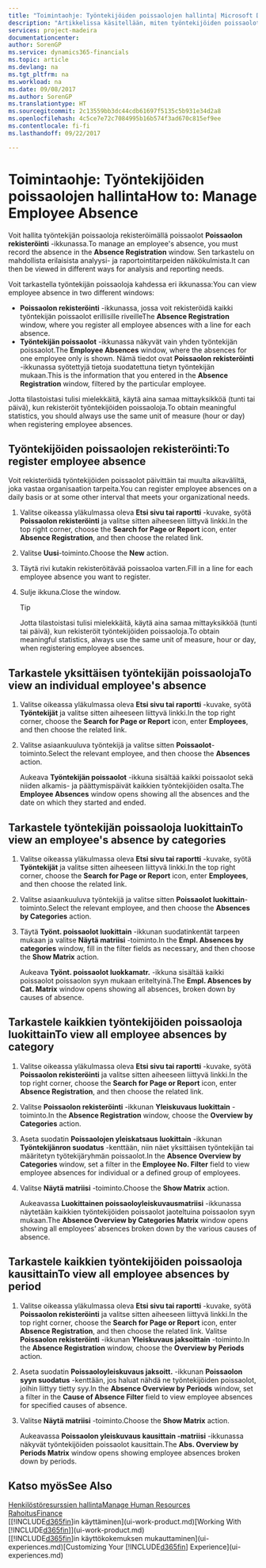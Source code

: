 ```yaml
---
title: "Toimintaohje: Työntekijöiden poissaolojen hallinta| Microsoft Docs"
description: "Artikkelissa käsitellään, miten työntekijöiden poissaolot kirjataan ja miten poissaolotilastoja analysoidaan."
services: project-madeira
documentationcenter: 
author: SorenGP
ms.service: dynamics365-financials
ms.topic: article
ms.devlang: na
ms.tgt_pltfrm: na
ms.workload: na
ms.date: 09/08/2017
ms.author: SorenGP
ms.translationtype: HT
ms.sourcegitcommit: 2c13559bb3dc44cdb61697f5135c5b931e34d2a8
ms.openlocfilehash: 4c5ce7e72c7084995b16b574f3ad670c815ef9ee
ms.contentlocale: fi-fi
ms.lasthandoff: 09/22/2017

---
```

# <a name="how-to-manage-employee-absence"></a><span data-ttu-id="78caa-103">Toimintaohje: Työntekijöiden poissaolojen hallinta</span><span class="sxs-lookup"><span data-stu-id="78caa-103">How to: Manage Employee Absence</span></span>
<span data-ttu-id="78caa-104">Voit hallita työntekijän poissaoloja rekisteröimällä poissaolot **Poissaolon rekisteröinti** -ikkunassa.</span><span class="sxs-lookup"><span data-stu-id="78caa-104">To manage an employee's absence, you must record the absence in the **Absence Registration** window.</span></span> <span data-ttu-id="78caa-105">Sen tarkastelu on mahdollista erilaisista analyysi- ja raportointitarpeiden näkökulmista.</span><span class="sxs-lookup"><span data-stu-id="78caa-105">It can then be viewed in different ways for analysis and reporting needs.</span></span>

<span data-ttu-id="78caa-106">Voit tarkastella työntekijän poissaoloja kahdessa eri ikkunassa:</span><span class="sxs-lookup"><span data-stu-id="78caa-106">You can view employee absence in two different windows:</span></span>

* <span data-ttu-id="78caa-107">**Poissaolon rekisteröinti** -ikkunassa, jossa voit rekisteröidä kaikki työntekijän poissaolot erillisille riveille</span><span class="sxs-lookup"><span data-stu-id="78caa-107">The **Absence Registration** window, where you register all employee absences with a line for each absence.</span></span>
* <span data-ttu-id="78caa-108">**Työntekijän poissaolot** -ikkunassa näkyvät vain yhden työntekijän poissaolot.</span><span class="sxs-lookup"><span data-stu-id="78caa-108">The **Employee Absences** window, where the absences for one employee only is shown.</span></span> <span data-ttu-id="78caa-109">Nämä tiedot ovat **Poissaolon rekisteröinti** -ikkunassa syötettyjä tietoja suodatettuna tietyn työntekijän mukaan.</span><span class="sxs-lookup"><span data-stu-id="78caa-109">This is the information that you entered in the **Absence Registration** window, filtered by the particular employee.</span></span>

<span data-ttu-id="78caa-110">Jotta tilastoistasi tulisi mielekkäitä, käytä aina samaa mittayksikköä (tunti tai päivä), kun rekisteröit työntekijöiden poissaoloja.</span><span class="sxs-lookup"><span data-stu-id="78caa-110">To obtain meaningful statistics, you should always use the same unit of measure (hour or day) when registering employee absences.</span></span>

## <a name="to-register-employee-absence"></a><span data-ttu-id="78caa-111">Työntekijöiden poissaolojen rekisteröinti:</span><span class="sxs-lookup"><span data-stu-id="78caa-111">To register employee absence</span></span>
<span data-ttu-id="78caa-112">Voit rekisteröidä työntekijöiden poissaolot päivittäin tai muulta aikaväliltä, joka vastaa organisaation tarpeita.</span><span class="sxs-lookup"><span data-stu-id="78caa-112">You can register employee absences on a daily basis or at some other interval that meets your organizational needs.</span></span>

1. <span data-ttu-id="78caa-113">Valitse oikeassa yläkulmassa oleva **Etsi sivu tai raportti** -kuvake, syötä **Poissaolon rekisteröinti** ja valitse sitten aiheeseen liittyvä linkki.</span><span class="sxs-lookup"><span data-stu-id="78caa-113">In the top right corner, choose the **Search for Page or Report** icon, enter **Absence Registration**, and then choose the related link.</span></span>
2. <span data-ttu-id="78caa-114">Valitse **Uusi**-toiminto.</span><span class="sxs-lookup"><span data-stu-id="78caa-114">Choose the **New** action.</span></span>
3. <span data-ttu-id="78caa-115">Täytä rivi kutakin rekisteröitävää poissaoloa varten.</span><span class="sxs-lookup"><span data-stu-id="78caa-115">Fill in a line for each employee absence you want to register.</span></span>
4. <span data-ttu-id="78caa-116">Sulje ikkuna.</span><span class="sxs-lookup"><span data-stu-id="78caa-116">Close the window.</span></span>

    > [!Tip]
    > <span data-ttu-id="78caa-117">Jotta tilastoistasi tulisi mielekkäitä, käytä aina samaa mittayksikköä (tunti tai päivä), kun rekisteröit työntekijöiden poissaoloja.</span><span class="sxs-lookup"><span data-stu-id="78caa-117">To obtain meaningful statistics, always use the same unit of measure, hour or day, when registering employee absences.</span></span>

## <a name="to-view-an-individual-employees-absence"></a><span data-ttu-id="78caa-118">Tarkastele yksittäisen työntekijän poissaoloja</span><span class="sxs-lookup"><span data-stu-id="78caa-118">To view an individual employee's absence</span></span>
1. <span data-ttu-id="78caa-119">Valitse oikeassa yläkulmassa oleva **Etsi sivu tai raportti** -kuvake, syötä **Työntekijät** ja valitse sitten aiheeseen liittyvä linkki.</span><span class="sxs-lookup"><span data-stu-id="78caa-119">In the top right corner, choose the **Search for Page or Report** icon, enter **Employees**, and then choose the related link.</span></span>
2. <span data-ttu-id="78caa-120">Valitse asiaankuuluva työntekijä ja valitse sitten **Poissaolot**-toiminto.</span><span class="sxs-lookup"><span data-stu-id="78caa-120">Select the relevant employee, and then choose the **Absences** action.</span></span>

    <span data-ttu-id="78caa-121">Aukeava **Työntekijän poissaolot** -ikkuna sisältää kaikki poissaolot sekä niiden alkamis- ja päättymispäivät kaikkien työntekijöiden osalta.</span><span class="sxs-lookup"><span data-stu-id="78caa-121">The **Employee Absences** window opens showing all the absences and the date on which they started and ended.</span></span>

## <a name="to-view-an-employees-absence-by-categories"></a><span data-ttu-id="78caa-122">Tarkastele työntekijän poissaoloja luokittain</span><span class="sxs-lookup"><span data-stu-id="78caa-122">To view an employee's absence by categories</span></span>
1. <span data-ttu-id="78caa-123">Valitse oikeassa yläkulmassa oleva **Etsi sivu tai raportti** -kuvake, syötä **Työntekijät** ja valitse sitten aiheeseen liittyvä linkki.</span><span class="sxs-lookup"><span data-stu-id="78caa-123">In the top right corner, choose the **Search for Page or Report** icon, enter **Employees**, and then choose the related link.</span></span>
2. <span data-ttu-id="78caa-124">Valitse asiaankuuluva työntekijä ja valitse sitten **Poissaolot luokittain**-toiminto.</span><span class="sxs-lookup"><span data-stu-id="78caa-124">Select the relevant employee, and then choose the **Absences by Categories** action.</span></span>
3. <span data-ttu-id="78caa-125">Täytä **Työnt. poissaolot luokittain** -ikkunan suodatinkentät tarpeen mukaan ja valitse **Näytä matriisi** -toiminto.</span><span class="sxs-lookup"><span data-stu-id="78caa-125">In the **Empl. Absences by categories** window, fill in the filter fields as necessary, and then choose the **Show Matrix** action.</span></span>

    <span data-ttu-id="78caa-126">Aukeava **Työnt. poissaolot luokkamatr.** -ikkuna sisältää kaikki poissaolot poissaolon syyn mukaan eriteltyinä.</span><span class="sxs-lookup"><span data-stu-id="78caa-126">The **Empl. Absences by Cat. Matrix** window opens showing all absences, broken down by causes of absence.</span></span>

## <a name="to-view-all-employee-absences-by-category"></a><span data-ttu-id="78caa-127">Tarkastele kaikkien työntekijöiden poissaoloja luokittain</span><span class="sxs-lookup"><span data-stu-id="78caa-127">To view all employee absences by category</span></span>
1. <span data-ttu-id="78caa-128">Valitse oikeassa yläkulmassa oleva **Etsi sivu tai raportti** -kuvake, syötä **Poissaolon rekisteröinti** ja valitse sitten aiheeseen liittyvä linkki.</span><span class="sxs-lookup"><span data-stu-id="78caa-128">In the top right corner, choose the **Search for Page or Report** icon, enter **Absence Registration**, and then choose the related link.</span></span>
2. <span data-ttu-id="78caa-129">Valitse **Poissaolon rekisteröinti** -ikkunan **Yleiskuvaus luokittain** -toiminto.</span><span class="sxs-lookup"><span data-stu-id="78caa-129">In the **Absence Registration** window, choose the **Overview by Categories** action.</span></span>
3. <span data-ttu-id="78caa-130">Aseta suodatin **Poissaolojen yleiskatsaus luokittain** -ikkunan **Työntekijänron suodatus** -kenttään, niin näet yksittäisen työntekijän tai määritetyn työtekijäryhmän poissaolot.</span><span class="sxs-lookup"><span data-stu-id="78caa-130">In the **Absence Overview by Categories** window, set a filter in the **Employee No. Filter** field to view employee absences for individual or a defined group of employees.</span></span>
4. <span data-ttu-id="78caa-131">Valitse **Näytä matriisi** -toiminto.</span><span class="sxs-lookup"><span data-stu-id="78caa-131">Choose the **Show Matrix** action.</span></span>

    <span data-ttu-id="78caa-132">Aukeavassa **Luokittainen poissaoloyleiskuvausmatriisi** -ikkunassa näytetään kaikkien työntekijöiden poissaolot jaoteltuina poissaolon syyn mukaan.</span><span class="sxs-lookup"><span data-stu-id="78caa-132">The **Absence Overview by Categories Matrix** window opens showing all employees’ absences broken down by the various causes of absence.</span></span>

## <a name="to-view-all-employee-absences-by-period"></a><span data-ttu-id="78caa-133">Tarkastele kaikkien työntekijöiden poissaoloja kausittain</span><span class="sxs-lookup"><span data-stu-id="78caa-133">To view all employee absences by period</span></span>
1. <span data-ttu-id="78caa-134">Valitse oikeassa yläkulmassa oleva **Etsi sivu tai raportti** -kuvake, syötä **Poissaolon rekisteröinti** ja valitse sitten aiheeseen liittyvä linkki.</span><span class="sxs-lookup"><span data-stu-id="78caa-134">In the top right corner, choose the **Search for Page or Report** icon, enter **Absence Registration**, and then choose the related link.</span></span>
   <span data-ttu-id="78caa-135">Valitse **Poissaolon rekisteröinti** -ikkunan **Yleiskuvaus jaksoittain** -toiminto.</span><span class="sxs-lookup"><span data-stu-id="78caa-135">In the **Absence Registration** window, choose the **Overview by Periods** action.</span></span>
2. <span data-ttu-id="78caa-136">Aseta suodatin **Poissaoloyleiskuvaus jaksoitt.** -ikkunan **Poissaolon syyn suodatus** -kenttään, jos haluat nähdä ne työntekijöiden poissaolot, joihin liittyy tietty syy.</span><span class="sxs-lookup"><span data-stu-id="78caa-136">In the **Absence Overview by Periods** window, set a filter in the **Cause of Absence Filter** field to view employee absences for specified causes of absence.</span></span>
3. <span data-ttu-id="78caa-137">Valitse **Näytä matriisi** -toiminto.</span><span class="sxs-lookup"><span data-stu-id="78caa-137">Choose the **Show Matrix** action.</span></span>

    <span data-ttu-id="78caa-138">Aukeavassa **Poissaolon yleiskuvaus kausittain -matriisi** -ikkunassa näkyvät työntekijöiden poissaolot kausittain.</span><span class="sxs-lookup"><span data-stu-id="78caa-138">The **Abs. Overview by Periods Matrix** window opens showing employee absences broken down by periods.</span></span>

## <a name="see-also"></a><span data-ttu-id="78caa-139">Katso myös</span><span class="sxs-lookup"><span data-stu-id="78caa-139">See Also</span></span>
[<span data-ttu-id="78caa-140">Henkilöstöresurssien hallinta</span><span class="sxs-lookup"><span data-stu-id="78caa-140">Manage Human Resources</span></span>](hr-manage-human-resources.md)  
[<span data-ttu-id="78caa-141">Rahoitus</span><span class="sxs-lookup"><span data-stu-id="78caa-141">Finance</span></span>](finance.md)  
<span data-ttu-id="78caa-142">[[!INCLUDE[d365fin](includes/d365fin_md.md)]in käyttäminen](ui-work-product.md)</span><span class="sxs-lookup"><span data-stu-id="78caa-142">[Working With [!INCLUDE[d365fin](includes/d365fin_md.md)]](ui-work-product.md)</span></span>  
<span data-ttu-id="78caa-143">[[!INCLUDE[d365fin](includes/d365fin_md.md)]in käyttökokemuksen mukauttaminen](ui-experiences.md)</span><span class="sxs-lookup"><span data-stu-id="78caa-143">[Customizing Your [!INCLUDE[d365fin](includes/d365fin_md.md)] Experience](ui-experiences.md)</span></span>

